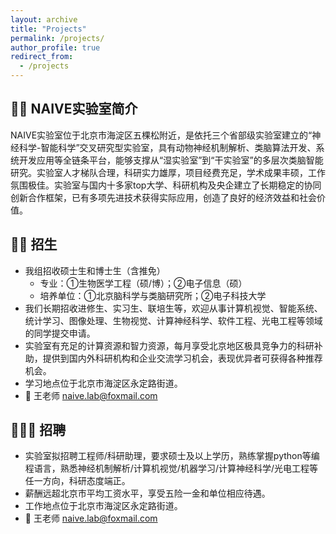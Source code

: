 ```yaml
---
layout: archive
title: "Projects"
permalink: /projects/
author_profile: true
redirect_from:
  - /projects
---
```


🤖🧠 NAIVE实验室简介
-
NAIVE实验室位于北京市海淀区五棵松附近，是依托三个省部级实验室建立的“神经科学-智能科学”交叉研究型实验室，具有动物神经机制解析、类脑算法开发、系统开发应用等全链条平台，能够支撑从“湿实验室”到“干实验室”的多层次类脑智能研究。实验室人才梯队合理，科研实力雄厚，项目经费充足，学术成果丰硕，工作氛围极佳。实验室与国内十多家top大学、科研机构及央企建立了长期稳定的协同创新合作框架，已有多项先进技术获得实际应用，创造了良好的经济效益和社会价值。

👨‍🎓 招生
-
* 我组招收硕士生和博士生（含推免）
  * 专业：①生物医学工程（硕/博）；②电子信息（硕）
  * 培养单位：①北京脑科学与类脑研究所；②电子科技大学 
* 我们长期招收进修生、实习生、联培生等，欢迎从事计算机视觉、智能系统、统计学习、图像处理、生物视觉、计算神经科学、软件工程、光电工程等领域的同学提交申请。
* 实验室有充足的计算资源和智力资源，每月享受北京地区极具竞争力的科研补助，提供到国内外科研机构和企业交流学习机会，表现优异者可获得各种推荐机会。
* 学习地点位于北京市海淀区永定路街道。
* 📩 王老师 naive.lab@foxmail.com

🙋🏻‍♂️ 招聘
-
* 实验室拟招聘工程师/科研助理，要求硕士及以上学历，熟练掌握python等编程语言，熟悉神经机制解析/计算机视觉/机器学习/计算神经科学/光电工程等任一方向，科研态度端正。
* 薪酬远超北京市平均工资水平，享受五险一金和单位相应待遇。
* 工作地点位于北京市海淀区永定路街道。
* 📩 王老师 naive.lab@foxmail.com
